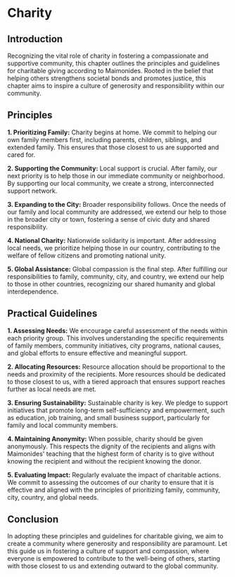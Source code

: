 # Charity

## Introduction

Recognizing the vital role of charity in fostering a compassionate and supportive community, this chapter outlines the principles and guidelines for charitable giving according to Maimonides. Rooted in the belief that helping others strengthens societal bonds and promotes justice, this chapter aims to inspire a culture of generosity and responsibility within our community.

## Principles

**1. Prioritizing Family:** Charity begins at home. We commit to helping our own family members first, including parents, children, siblings, and extended family. This ensures that those closest to us are supported and cared for.

**2. Supporting the Community:** Local support is crucial. After family, our next priority is to help those in our immediate community or neighborhood. By supporting our local community, we create a strong, interconnected support network.

**3. Expanding to the City:** Broader responsibility follows. Once the needs of our family and local community are addressed, we extend our help to those in the broader city or town, fostering a sense of civic duty and shared responsibility.

**4. National Charity:** Nationwide solidarity is important. After addressing local needs, we prioritize helping those in our country, contributing to the welfare of fellow citizens and promoting national unity.

**5. Global Assistance:** Global compassion is the final step. After fulfilling our responsibilities to family, community, city, and country, we extend our help to those in other countries, recognizing our shared humanity and global interdependence.

## Practical Guidelines

**1. Assessing Needs:** We encourage careful assessment of the needs within each priority group. This involves understanding the specific requirements of family members, community initiatives, city programs, national causes, and global efforts to ensure effective and meaningful support.

**2. Allocating Resources:** Resource allocation should be proportional to the needs and proximity of the recipients. More resources should be dedicated to those closest to us, with a tiered approach that ensures support reaches further as local needs are met.

**3. Ensuring Sustainability:** Sustainable charity is key. We pledge to support initiatives that promote long-term self-sufficiency and empowerment, such as education, job training, and small business support, particularly for family and local community members.

**4. Maintaining Anonymity:** When possible, charity should be given anonymously. This respects the dignity of the recipients and aligns with Maimonides' teaching that the highest form of charity is to give without knowing the recipient and without the recipient knowing the donor.

**5. Evaluating Impact:** Regularly evaluate the impact of charitable actions. We commit to assessing the outcomes of our charity to ensure that it is effective and aligned with the principles of prioritizing family, community, city, country, and global needs.

## Conclusion

In adopting these principles and guidelines for charitable giving, we aim to create a community where generosity and responsibility are paramount. Let this guide us in fostering a culture of support and compassion, where everyone is empowered to contribute to the well-being of others, starting with those closest to us and extending outward to the global community.
